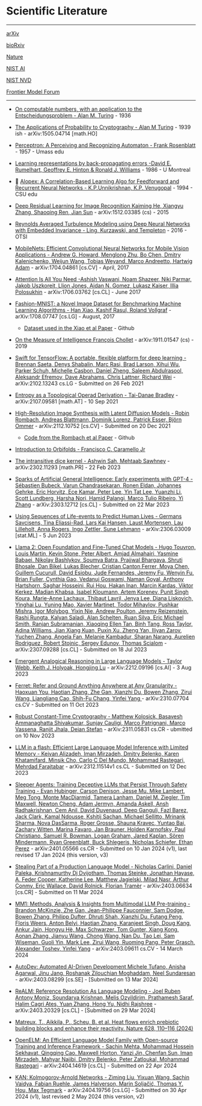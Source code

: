 # Scientific Literature

- - - -

[arXiv](https://arxiv.org)

[bioRxiv](https://www.biorxiv.org)

[Nature](https://www.nature.com)

[NIST AI](https://www.nist.gov/artificial-intelligence)

[NIST NVD](https://nvd.nist.gov/vuln)

[Frontier Model Forum](https://www.frontiermodelforum.org)

- - - -

* [On computable numbers, with an application to the Entscheidungsproblem - Alan M. Turing](https://www.cs.virginia.edu/~robins/Turing_Paper_1936.pdf) - 1936

* [The Applications of Probability to Cryptography - Alan M Turing](https://arxiv.org/abs/1505.04714) - 1939 ish - arXiv:1505.04714 [math.HO]

* [Perceptron: A Perceiving and Recognizing Automaton - Frank Rosenblatt](https://blogs.umass.edu/brain-wars/files/2016/03/rosenblatt-1957.pdf)  - 1957 - Umass edu

* [Learning representations by back-propagating errors -David E. Rumelhart, Geoffrey E. Hinton & Ronald J. Williams](https://www.iro.umontreal.ca/~vincentp/ift3395/lectures/backprop_old.pdf)  - 1986 - U Montreal
  
* :wolf: [Alopex: A Correlation-Based Learning Algo for Feedforward and Recurrent Neural Networks - K.P.Unnikrishnan, K.P. Venugopal](https://www.cs.colostate.edu/~anderson/cs545/notebooks/Alopex.pdf)  - 1994 - CSU edu 

* [Deep Residual Learning for Image Recognition Kaiming He, Xiangyu Zhang, Shaoqing Ren, Jian Sun](https://arxiv.org/abs/1512.03385) - arXiv:1512.03385 (cs)  - 2015

* [Reynolds Averaged Turbulence Modeling using Deep Neural Networks with Embedded Invariance - Ling, Kurzawski, and Templeton](https://www.osti.gov/servlets/purl/1333570) - 2016 - OTSI

* [MobileNets: Efficient Convolutional Neural Networks for Mobile Vision Applications - Andrew G. Howard, Menglong Zhu, Bo Chen, Dmitry Kalenichenko, Weijun Wang, Tobias Weyand, Marco Andreetto, Hartwig Adam](https://arxiv.org/abs/1704.04861) - arXiv:1704.04861 [cs.CV]  - April, 2017

* [Attention Is All You Need -Ashish Vaswani, Noam Shazeer, Niki Parmar, Jakob Uszkoreit, Llion Jones, Aidan N. Gomez, Lukasz Kaiser, Illia Polosukhin](https://arxiv.org/abs/1706.03762) - 	arXiv:1706.03762 [cs.CL]  - June 2017

* [Fashion-MNIST: a Novel Image Dataset for Benchmarking Machine Learning Algorithms - Han Xiao, Kashif Rasul, Roland Vollgraf](https://arxiv.org/abs/1708.07747) - arXiv:1708.07747 [cs.LG] - August, 2017

  * [Dataset used in the Xiao et al Paper](https://github.com/zalandoresearch/fashion-mnist) - Github

* [On the Measure of Intelligence
François Chollet](https://arxiv.org/abs/1911.01547) - arXiv:1911.01547 (cs) - 2019

* [Swift for TensorFlow: A portable, flexible platform for deep learning - Brennan Saeta, Denys Shabalin, Marc Rasi, Brad Larson, Xihui Wu, Parker Schuh, Michelle Casbon, Daniel Zheng, Saleem Abdulrasool, Aleksandr Efremov, Dave Abrahams, Chris Lattner, Richard Wei](https://arxiv.org/abs/2102.13243) - arXiv:2102.13243 cs.LG - Submitted on 26 Feb 2021

* [Entropy as a Topological Operad Derivation - Tai-Danae Bradley](https://arxiv.org/abs/2107.09581) - arXiv:2107.09581 [math.AT] - 10 Sep 2021

* [High-Resolution Image Synthesis with Latent Diffusion Models - Robin Rombach, Andreas Blattmann, Dominik Lorenz, Patrick Esser, Björn Ommer](https://arxiv.org/abs/2112.10752) - arXiv:2112.10752 [cs.CV] - Submitted on 20 Dec 2021 

  * [Code from the Rombach et al Paper](https://github.com/CompVis/latent-diffusion) - Github

* [Introduction to Orbifolds - Francisco C. Caramello Jr](https://arxiv.org/abs/1909.08699)
 
* [The intransitive dice kernel - Ashwin Sah, Mehtaab Sawhney](https://arxiv.org/abs/2302.11293) - arXiv:2302.11293 [math.PR] - 22 Feb 2023
 
* [Sparks of Artificial General Intelligence: Early experiments with GPT-4 - Sébastien Bubeck, Varun Chandrasekaran, Ronen Eldan, Johannes Gehrke, Eric Horvitz, Ece Kamar, Peter Lee, Yin Tat Lee, Yuanzhi Li, Scott Lundberg, Harsha Nori, Hamid Palangi, Marco Tulio Ribeiro, Yi Zhang](https://arxiv.org/abs/2303.12712) - arXiv:2303.12712 [cs.CL] - Submitted on 22 Mar 2023

* [Using Sequences of Life-events to Predict Human Lives - Germans Savcisens, Tina Eliassi-Rad, Lars Kai Hansen, Laust Mortensen, Lau Lilleholt, Anna Rogers, Ingo Zettler, Sune Lehmann](https://arxiv.org/abs/2306.03009) - arXiv:2306.03009 [stat.ML] - 5 Jun 2023

* [Llama 2: Open Foundation and Fine-Tuned Chat Models - 
Hugo Touvron, Louis Martin, Kevin Stone, Peter Albert, Amjad Almahairi, Yasmine Babaei, Nikolay Bashlykov, Soumya Batra, Prajjwal Bhargava, Shruti Bhosale, Dan Bikel, Lukas Blecher, Cristian Canton Ferrer, Moya Chen, Guillem Cucurull, David Esiobu, Jude Fernandes, Jeremy Fu, Wenyin Fu, Brian Fuller, Cynthia Gao, Vedanuj Goswami, Naman Goyal, Anthony Hartshorn, Saghar Hosseini, Rui Hou, Hakan Inan, Marcin Kardas, Viktor Kerkez, Madian Khabsa, Isabel Kloumann, Artem Korenev, Punit Singh Koura, Marie-Anne Lachaux, Thibaut Lavril, Jenya Lee, Diana Liskovich, Yinghai Lu, Yuning Mao, Xavier Martinet, Todor Mihaylov, Pushkar Mishra, Igor Molybog, Yixin Nie, Andrew Poulton, Jeremy Reizenstein, Rashi Rungta, Kalyan Saladi, Alan Schelten, Ruan Silva, Eric Michael Smith, Ranjan Subramanian, Xiaoqing Ellen Tan, Binh Tang, Ross Taylor, Adina Williams, Jian Xiang Kuan, Puxin Xu, Zheng Yan, Iliyan Zarov, Yuchen Zhang, Angela Fan, Melanie Kambadur, Sharan Narang, Aurelien Rodriguez, Robert Stojnic, Sergey Edunov, Thomas Scialom](https://arxiv.org/abs/2307.09288) - 	arXiv:2307.09288 [cs.CL]  - Submitted on 18 Jul 2023

* [Emergent Analogical Reasoning in Large Language Models - Taylor Webb, Keith J. Holyoak, Hongjing Lu](https://arxiv.org/abs/2212.09196) - 	arXiv:2212.09196 [cs.AI] - 3 Aug 2023

* [Ferret: Refer and Ground Anything Anywhere at Any Granularity - Haoxuan You, Haotian Zhang, Zhe Gan, Xianzhi Du, Bowen Zhang, Zirui Wang, Liangliang Cao, Shih-Fu Chang, Yinfei Yang ](https://arxiv.org/abs/2310.07704) - arXiv:2310.07704 cs.CV - Submitted on 11 Oct 2023

* [Robust Constant-Time Cryptography - Matthew Kolosick, Basavesh Ammanaghatta Shivakumar, Sunjay Cauligi, Marco Patrignani, Marco Vassena, Ranjit Jhala, Deian Stefan](https://arxiv.org/abs/2311.05831) - arXiv:2311.05831 cs.CR - ubmitted on 10 Nov 2023

* [LLM in a flash: Efficient Large Language Model Inference with Limited Memory - Keivan Alizadeh, Iman Mirzadeh, Dmitry Belenko, Karen Khatamifard, Minsik Cho, Carlo C Del Mundo, Mohammad Rastegari, Mehrdad Farajtabar](https://doi.org/10.48550/arXiv.2312.11514) - arXiv:2312.11514v1 cs.CL - Submitted on 12 Dec 2023

* [Sleeper Agents: Training Deceptive LLMs that Persist Through Safety Training - Evan Hubinger, Carson Denison, Jesse Mu, Mike Lambert, Meg Tong, Monte MacDiarmid, Tamera Lanham, Daniel M. Ziegler, Tim Maxwell, Newton Cheng, Adam Jermyn, Amanda Askell, Ansh Radhakrishnan, Cem Anil, David Duvenaud, Deep Ganguli, Fazl Barez, Jack Clark, Kamal Ndousse, Kshitij Sachan, Michael Sellitto, Mrinank Sharma, Nova DasSarma, Roger Grosse, Shauna Kravec, Yuntao Bai, Zachary Witten, Marina Favaro, Jan Brauner, Holden Karnofsky, Paul Christiano, Samuel R. Bowman, Logan Graham, Jared Kaplan, Sören Mindermann, Ryan Greenblatt, Buck Shlegeris, Nicholas Schiefer, Ethan Perez](https://doi.org/10.48550/arXiv.2401.05566) - arXiv:2401.05566 cs.CR - Submitted on 10 Jan 2024 (v1), last revised 17 Jan 2024 (this version, v3)

* [Stealing Part of a Production Language Model - Nicholas Carlini, Daniel Paleka, Krishnamurthy Dj Dvijotham, Thomas Steinke, Jonathan Hayase, A. Feder Cooper, Katherine Lee, Matthew Jagielski, Milad Nasr, Arthur Conmy, Eric Wallace, David Rolnick, Florian Tramèr](https://arxiv.org/abs/2403.06634) - arXiv:2403.06634 [cs.CR] - Submitted on 11 Mar 2024

* [MM1: Methods, Analysis & Insights from Multimodal LLM Pre-training - Brandon McKinzie, Zhe Gan, Jean-Philippe Fauconnier, Sam Dodge, Bowen Zhang, Philipp Dufter, Dhruti Shah, Xianzhi Du, Futang Peng, Floris Weers, Anton Belyi, Haotian Zhang, Karanjeet Singh, Doug Kang, Ankur Jain, Hongyu Hè, Max Schwarzer, Tom Gunter, Xiang Kong, Aonan Zhang, Jianyu Wang, Chong Wang, Nan Du, Tao Lei, Sam Wiseman, Guoli Yin, Mark Lee, Zirui Wang, Ruoming Pang, Peter Grasch, Alexander Toshev, Yinfei Yang](https://arxiv.org/abs/2403.09611) - 	arXiv:2403.09611 cs.CV - 14 March 2024

* [AutoDev: Automated AI-Driven Development
Michele Tufano, Anisha Agarwal, Jinu Jang, Roshanak Zilouchian Moghaddam, Neel Sundaresan](https://arxiv.org/abs/2403.08299) - arXiv:2403.08299 [cs.SE] - [Submitted on 13 Mar 2024]

* [ReALM: Reference Resolution As Language Modeling - Joel Ruben Antony Moniz, Soundarya Krishnan, Melis Ozyildirim, Prathamesh Saraf, Halim Cagri Ates, Yuan Zhang, Hong Yu, Nidhi Rajshree](https://arxiv.org/abs/2403.20329) - arXiv:2403.20329 [cs.CL] - [Submitted on 29 Mar 2024]

* [Matreux, T., Aikkila, P., Scheu, B. et al. Heat flows enrich prebiotic building blocks and enhance their reactivity. Nature 628, 110–116 (2024)](https://doi.org/10.1038/s41586-024-07193-7)

* [OpenELM: An Efficient Language Model Family with Open-source Training and Inference Framework - Sachin Mehta, Mohammad Hossein Sekhavat, Qingqing Cao, Maxwell Horton, Yanzi Jin, Chenfan Sun, Iman Mirzadeh, Mahyar Najibi, Dmitry Belenko, Peter Zatloukal, Mohammad Rastegari](https://arxiv.org/abs/2404.14619) - arXiv:2404.14619 [cs.CL] - Submitted on 22 Apr 2024

* [KAN: Kolmogorov-Arnold Networks - Ziming Liu, Yixuan Wang, Sachin Vaidya, Fabian Ruehle, James Halverson, Marin Soljačić, Thomas Y. Hou, Max Tegmark](https://arxiv.org/abs/2404.19756) - arXiv:2404.19756 [cs.LG] - Submitted on 30 Apr 2024 (v1), last revised 2 May 2024 (this version, v2)
